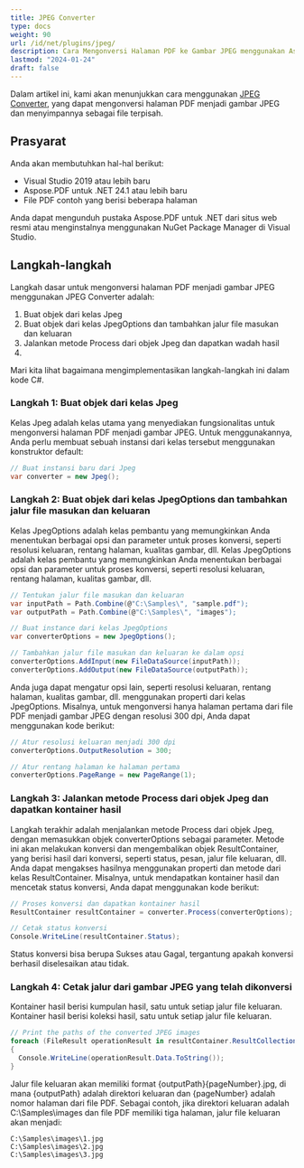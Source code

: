 ```yaml
---
title: JPEG Converter
type: docs
weight: 90
url: /id/net/plugins/jpeg/
description: Cara Mengonversi Halaman PDF ke Gambar JPEG menggunakan Aspose.PDF JPEG Converter
lastmod: "2024-01-24"
draft: false
---
```


Dalam artikel ini, kami akan menunjukkan cara menggunakan [JPEG Converter](https://products.aspose.org/pdf/net/jpeg-converter/), yang dapat mengonversi halaman PDF menjadi gambar JPEG dan menyimpannya sebagai file terpisah.

## Prasyarat

Anda akan membutuhkan hal-hal berikut:

* Visual Studio 2019 atau lebih baru
* Aspose.PDF untuk .NET 24.1 atau lebih baru
* File PDF contoh yang berisi beberapa halaman

Anda dapat mengunduh pustaka Aspose.PDF untuk .NET dari situs web resmi atau menginstalnya menggunakan NuGet Package Manager di Visual Studio.

## Langkah-langkah

Langkah dasar untuk mengonversi halaman PDF menjadi gambar JPEG menggunakan JPEG Converter adalah:

1. Buat objek dari kelas Jpeg
1. Buat objek dari kelas JpegOptions dan tambahkan jalur file masukan dan keluaran
1. Jalankan metode Process dari objek Jpeg dan dapatkan wadah hasil
1.
Mari kita lihat bagaimana mengimplementasikan langkah-langkah ini dalam kode C#.

### Langkah 1: Buat objek dari kelas Jpeg

Kelas Jpeg adalah kelas utama yang menyediakan fungsionalitas untuk mengonversi halaman PDF menjadi gambar JPEG. Untuk menggunakannya, Anda perlu membuat sebuah instansi dari kelas tersebut menggunakan konstruktor default:

```cs
// Buat instansi baru dari Jpeg
var converter = new Jpeg();
```

### Langkah 2: Buat objek dari kelas JpegOptions dan tambahkan jalur file masukan dan keluaran

Kelas JpegOptions adalah kelas pembantu yang memungkinkan Anda menentukan berbagai opsi dan parameter untuk proses konversi, seperti resolusi keluaran, rentang halaman, kualitas gambar, dll.
Kelas JpegOptions adalah kelas pembantu yang memungkinkan Anda menentukan berbagai opsi dan parameter untuk proses konversi, seperti resolusi keluaran, rentang halaman, kualitas gambar, dll.

```cs
// Tentukan jalur file masukan dan keluaran
var inputPath = Path.Combine(@"C:\Samples\", "sample.pdf");
var outputPath = Path.Combine(@"C:\Samples\", "images");

// Buat instance dari kelas JpegOptions
var converterOptions = new JpegOptions();

// Tambahkan jalur file masukan dan keluaran ke dalam opsi
converterOptions.AddInput(new FileDataSource(inputPath));
converterOptions.AddOutput(new FileDataSource(outputPath));
```

Anda juga dapat mengatur opsi lain, seperti resolusi keluaran, rentang halaman, kualitas gambar, dll. menggunakan properti dari kelas JpegOptions. Misalnya, untuk mengonversi hanya halaman pertama dari file PDF menjadi gambar JPEG dengan resolusi 300 dpi, Anda dapat menggunakan kode berikut:

```cs
// Atur resolusi keluaran menjadi 300 dpi
converterOptions.OutputResolution = 300;

// Atur rentang halaman ke halaman pertama
converterOptions.PageRange = new PageRange(1);
```
### Langkah 3: Jalankan metode Process dari objek Jpeg dan dapatkan kontainer hasil

Langkah terakhir adalah menjalankan metode Process dari objek Jpeg, dengan memasukkan objek converterOptions sebagai parameter. Metode ini akan melakukan konversi dan mengembalikan objek ResultContainer, yang berisi hasil dari konversi, seperti status, pesan, jalur file keluaran, dll. Anda dapat mengakses hasilnya menggunakan properti dan metode dari kelas ResultContainer. Misalnya, untuk mendapatkan kontainer hasil dan mencetak status konversi, Anda dapat menggunakan kode berikut:

```cs
// Proses konversi dan dapatkan kontainer hasil
ResultContainer resultContainer = converter.Process(converterOptions);

// Cetak status konversi
Console.WriteLine(resultContainer.Status);
```

Status konversi bisa berupa Sukses atau Gagal, tergantung apakah konversi berhasil diselesaikan atau tidak.

### Langkah 4: Cetak jalur dari gambar JPEG yang telah dikonversi

Kontainer hasil berisi kumpulan hasil, satu untuk setiap jalur file keluaran.
Kontainer hasil berisi koleksi hasil, satu untuk setiap jalur file keluaran.

```cs
// Print the paths of the converted JPEG images
foreach (FileResult operationResult in resultContainer.ResultCollection.Cast<FileResult>())
{
  Console.WriteLine(operationResult.Data.ToString());
}
```

Jalur file keluaran akan memiliki format {outputPath}{pageNumber}.jpg, di mana {outputPath} adalah direktori keluaran dan {pageNumber} adalah nomor halaman dari file PDF. Sebagai contoh, jika direktori keluaran adalah C:\Samples\images dan file PDF memiliki tiga halaman, jalur file keluaran akan menjadi:

```text
C:\Samples\images\1.jpg
C:\Samples\images\2.jpg
C:\Samples\images\3.jpg
```

